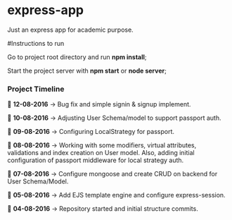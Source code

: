 # express-app
Just an express app for academic purpose.

#Instructions to run

Go to project root directory and run **npm install**;

Start the project server with **npm start** or **node server**;

### Project Timeline

:calendar: **12-08-2016** -> Bug fix and simple signin & signup implement.

:calendar: **10-08-2016** -> Adjusting User Schema/model to support passport auth.

:calendar: **09-08-2016** -> Configuring LocalStrategy for passport.

:calendar: **08-08-2016** -> Working with some modifiers, virtual attributes, validations and index creation
on User model. Also, adding initial configuration of passport middleware for local strategy auth.

:calendar: **07-08-2016** -> Configure mongoose and create CRUD on backend for User Schema/Model.

:calendar: **05-08-2016** -> Add EJS template engine and configure express-session.

:calendar: **04-08-2016** -> Repository started and initial structure commits.
